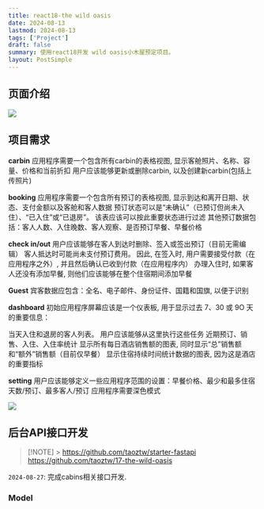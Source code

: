 ```yaml
---
title: react18-the wild oasis
date: 2024-08-13
lastmod: 2024-08-13
tags: ['Project']
draft: false
summary: 使用react18开发 wild oasis小木屋预定项目。
layout: PostSimple
---
```


## 页面介绍

![](https://tz-1256822507.cos.ap-hongkong.myqcloud.com//nextblog/20240827011859.png)

## 项目需求

**carbin**
应用程序需要一个包含所有carbin的表格视图, 显示客舱照片、名称、容量、价格和当前折扣
用户应该能够更新或删除carbin, 以及创建新carbin(包括上传照片)

**booking**
应用程序需要一个包含所有预订的表格视图, 显示到达和离开日期、状态、支付金额以及客舱和客人数据
预订状态可以是“未确认”（已预订但尚未入住）、“已入住”或“已退房”。 该表应该可以按此重要状态进行过滤
其他预订数据包括：客人人数、入住晚数、客人观察、是否预订早餐、早餐价格

**check in/out**
用户应该能够在客人到达时删除、签入或签出预订（目前无需编辑）
客人抵达时可能尚未支付预订费用。 因此, 在签入时, 用户需要接受付款（在应用程序之外）, 并且然后确认已收到付款（在应用程序内）
办理入住时, 如果客人还没有添加早餐, 则他们应该能够在整个住宿期间添加早餐

**Guest**
宾客数据应包含：全名、电子邮件、身份证件、国籍和国旗, 以便于识别

**dashboard**
初始应用程序屏幕应该是一个仪表板, 用于显示过去 7、30 或 9O 天的重要信息：

当天入住和退房的客人列表。 用户应该能够从这里执行这些任务
近期预订、销售、入住、入住率统计
显示所有每日酒店销售额的图表, 同时显示“总”销售额和“额外”销售额（目前仅早餐）
显示住宿持续时间统计数据的图表, 因为这是酒店的重要指标

**setting**
用户应该能够定义一些应用程序范围的设置：早餐价格、最少和最多住宿天数/预订、最多客人/预订
应用程序需要深色模式

![](https://tz-1256822507.cos.ap-hongkong.myqcloud.com/nextblog/20240813020521.png)

## 后台API接口开发

> [!NOTE] > https://github.com/taoztw/starter-fastapi  
> https://github.com/taoztw/17-the-wild-oasis

`2024-08-27`: 完成cabins相关接口开发.

### Model
